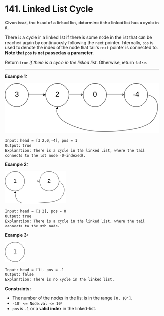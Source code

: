 # 141. Linked List Cycle

Given `head`, the head of a linked list, determine if the linked list has a cycle in it.

There is a cycle in a linked list if there is some node in the list that can be reached again by continuously following the `next` pointer. Internally, `pos` is used to denote the index of the node that tail's `next` pointer is connected to. **Note that `pos` is not passed as a parameter.**

Return `true` *if there is a cycle in the linked list*. Otherwise, return `false`.

 
---
**Example 1:**

![image](https://github.com/kevin-the-engi/leetcode-solutions/blob/master/solutions/linked-list-cycle/examples/circularlinkedlist.png)
```
Input: head = [3,2,0,-4], pos = 1
Output: true
Explanation: There is a cycle in the linked list, where the tail connects to the 1st node (0-indexed).
```

**Example 2:**

![image](https://github.com/kevin-the-engi/leetcode-solutions/blob/master/solutions/linked-list-cycle/examples/circularlinkedlist_test2.png)

```
Input: head = [1,2], pos = 0
Output: true
Explanation: There is a cycle in the linked list, where the tail connects to the 0th node.
```

**Example 3:**

![image](https://github.com/kevin-the-engi/leetcode-solutions/blob/master/solutions/linked-list-cycle/examples/circularlinkedlist_test3.png)

```
Input: head = [1], pos = -1
Output: false
Explanation: There is no cycle in the linked list.
```

**Constraints:**

* The number of the nodes in the list is in the range `[0, 10⁴]`.
* `-10⁵ <= Node.val <= 10⁵`
* `pos` is `-1` or a **valid index** in the linked-list.
